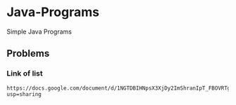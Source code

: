 # Java-Programs
Simple Java Programs 

## Problems 
### Link of list
```
https://docs.google.com/document/d/1NGTDBIHNpsX3XjDy2ImShranIpT_FBOVRTgXsE1rXTk/edit?usp=sharing
```
